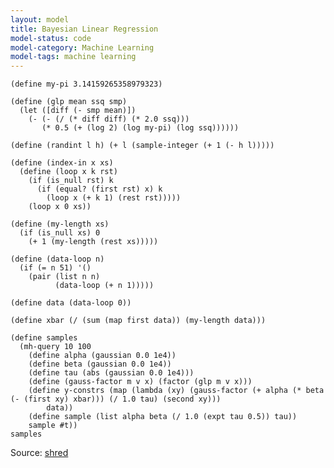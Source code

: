 ```yaml
---
layout: model
title: Bayesian Linear Regression
model-status: code
model-category: Machine Learning
model-tags: machine learning
---
```


    (define my-pi 3.14159265358979323)
    
    (define (glp mean ssq smp)
      (let ([diff (- smp mean)])
        (- (- (/ (* diff diff) (* 2.0 ssq)))
           (* 0.5 (+ (log 2) (log my-pi) (log ssq))))))
    
    (define (randint l h) (+ l (sample-integer (+ 1 (- h l)))))
    
    (define (index-in x xs)
      (define (loop x k rst)
        (if (is_null rst) k
          (if (equal? (first rst) x) k
            (loop x (+ k 1) (rest rst)))))
        (loop x 0 xs))
    
    (define (my-length xs)
      (if (is_null xs) 0
        (+ 1 (my-length (rest xs)))))
    
    (define (data-loop n)
      (if (= n 51) '()
        (pair (list n n)
              (data-loop (+ n 1)))))
    
    (define data (data-loop 0))
    
    (define xbar (/ (sum (map first data)) (my-length data)))
    
    (define samples
      (mh-query 10 100
        (define alpha (gaussian 0.0 1e4))
        (define beta (gaussian 0.0 1e4))
        (define tau (abs (gaussian 0.0 1e4)))
        (define (gauss-factor m v x) (factor (glp m v x)))
        (define y-constrs (map (lambda (xy) (gauss-factor (+ alpha (* beta (- (first xy) xbar))) (/ 1.0 tau) (second xy)))
            data))
        (define sample (list alpha beta (/ 1.0 (expt tau 0.5)) tau))
        sample #t))
    samples

      
Source: [shred](https://github.com/LFY/shred/blob/master/tests/line.ss)
